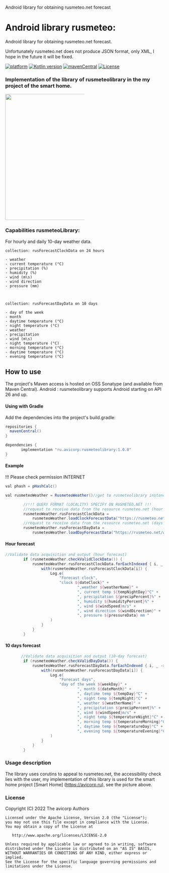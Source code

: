Android library for obtaining rusmeteo.net forecast
# Android library rusmeteo:
Android library for obtaining rusmeteo.net forecast.

Unfortunately rusmeteo.net does not produce JSON format, only XML, I hope in the future it will be fixed.

[![platform](https://img.shields.io/badge/platform-Android-yellow.svg)](https://www.android.com)
[![Kotlin version](https://img.shields.io/badge/Kotlin-1.7.20-blue)]([https://kotlinlang.org/docs/whatsnew16.html](https://kotlinlang.org/docs/whatsnew1720.html))
[![mavenCentral](https://img.shields.io/badge/download_Maven-v1.0.0-red)](https://search.maven.org/search?q=ru.avicorp.rusmeteolibrary)
[![License](https://img.shields.io/badge/License-Apache%202.0-blue.svg)](https://www.apache.org/licenses/LICENSE-2.0)

### Implementation of the library of rusmeteolibrary in the my project of the smart home.
<img align="center" src="https://github.com/avbase/rusmeteo/blob/main/rusmeteolibrary.gif" height="400" style="max-width: 50%; display: inline-block;" data-target="animated-image.originalImage">


###  Capabilities rusmeteoLibrary: 


For hourly and daily 10-day weather data.

    collection: rusForecastClockData on 24 hours

    - weather 
    - current temperature (°C)
    - precipitation (%)
    - humidity (%) 
    - wind (m\s)
    - wind direction
    - pressure (mm)



    collection: rusForecastDayData on 10 days

    - day of the week
    - month 
    - daytime temperature (°C)
    - night temperature (°C) 
    - weather 
    - precipitation 
    - wind (m\s)
    - night temperature (°C)
    - morning temperature (°C)
    - daytime temperature (°C)
    - evening temperature (°C)


## How to use

The project's Maven access is hosted on OSS Sonatype (and available from Maven Central).
Android : rusmeteolibrary supports Android starting on API 26 and up.

#### Using with Gradle

Add the dependencies into the project's build.gradle:
```groovy
repositories {
  mavenCentral()
}

dependencies {
       implementation "ru.avicorp:rusmeteolibrary:1.0.0"
}
```

#### Example

!!! Please check permission INTERNET



```groovy
val phash = pHashCalc()

val rusmeteoWeather = RusmeteoWeather()//get to rusmeteolibrary instance

        //!!! QUERY FORMAT (LOCALITY) SPECIFY ON RUSMETEO.NET !!!
        //request to receive data from the resource rusmeteo.net (hour forecast)
        rusmeteoWeather.rusForecastClockData =
            rusmeteoWeather.loadClockForecastData("https://rusmeteo.net/weather/sergiev-posad/hourly/")
        //request to receive data from the resource rusmeteo.net (days forecast)
        rusmeteoWeather.rusForecastDayData =
            rusmeteoWeather.loadDayForecastData("https://rusmeteo.net/weather/sergiev-posad/10days/")

```
#### Hour forecast
```groovy
//Validate data acquisition and output (hour forecast)
        if (rusmeteoWeather.checkValidClockData()) {
            rusmeteoWeather.rusForecastClockData.forEachIndexed { i, _ ->
                with(rusmeteoWeather.rusForecastClockData[i]) {
                    Log.e(
                        "Forecast clock",
                        "clock ${dateClock}" +
                                ",weather ${weatherName}" +
                                ", current temp ${tempNightDay}°C" +
                                ", precipitation ${precipPercent}%" +
                                ", humidity ${humidityPercent}%" +
                                ", wind ${windSpeed}m/s" +
                                ", wind direction ${windDirection}" +
                                ", pressure ${pressureData} mm "
                    )
                }
            }
        }
```
#### 10 days forecast
```groovy
       //Validate data acquisition and output (10-day forecast)
        if (rusmeteoWeather.checkValidDayData()) {
            rusmeteoWeather.rusForecastDayData.forEachIndexed { i, _ ->
                with(rusmeteoWeather.rusForecastDayData[i]) {
                    Log.e(
                        "Forecast days",
                        "day of the week ${weekDay}" +
                                ", month ${dateMonth}" +
                                ", daytime temp ${tempDay}°C" +
                                ", night temp ${tempNight}°C" +
                                ", weather ${weatherName}" +
                                ", precipitation ${precipPercent}%" +
                                ", wind ${windSpeed}m/s" +
                                ", night temp ${temperatureNight}°C" +
                                ", morning temp ${temperatureMorning}°C" +
                                ", daytime temp ${temperatureDay}°C" +
                                ", evening temp ${temperatureEvening}°C"
                    )
                }
            }
        }
```



### Usage description

The library uses corutins to appeal to rusmeteo.net, the accessibility check lies with the user, my implementation of this library is used for the smart home project [Smart Home] (https://avicorp.ru), see the picture above.

### License

 Copyright (C) 2022 The avicorp Authors

    Licensed under the Apache License, Version 2.0 (the "License");
    you may not use this file except in compliance with the License.
    You may obtain a copy of the License at

       http://www.apache.org/licenses/LICENSE-2.0

    Unless required by applicable law or agreed to in writing, software
    distributed under the License is distributed on an "AS IS" BASIS,
    WITHOUT WARRANTIES OR CONDITIONS OF ANY KIND, either express or implied.
    See the License for the specific language governing permissions and
    limitations under the License.
